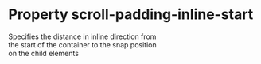 # Property scroll-padding-inline-start

Specifies the distance in inline direction from  
the start of the container to the snap position  
on the child elements  
